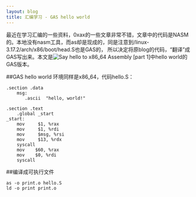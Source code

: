 ```yaml
---
layout: blog
title: 汇编学习 - GAS hello world
---
```

最近在学习汇编的一些资料，0xax的一些文章非常不错，文章中的代码是NASM的。本地没有nasm工具，而as却是现成的，同是注意到/linux-3.17.2/arch/x86/boot/head.S也是GAS的，
所以决定将原blog的代码，“翻译”成GAS写出来。本文是![Say hello to x86_64 Assembly [part 1]](http://0xax.github.io/blog/2014/08/01/say-hello-to-x86_64-assembly-part-1/)中hello world的
GAS版本。

##GAS hello world
环境同样是x86_64，代码hello.S：

```
.section .data
    msg:
       .ascii  "hello, world!"
 
.section .text
    .global _start
_start:
    mov     $1, %rax
    mov     $1, %rdi
    mov     $msg, %rsi
    mov     $13, %rdx
    syscall
    mov    $60, %rax
    mov    $0, %rdi
    syscall

```

##编译成可执行文件

```
as -o print.o hello.S
ld -o print print.o
```
